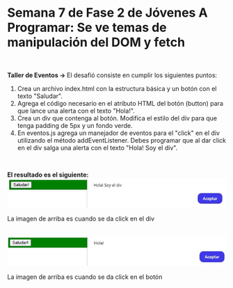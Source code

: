 <h1>Semana 7 de Fase 2 de Jóvenes A Programar: Se ve temas de manipulación del DOM y fetch</h1> <br>

<strong> Taller de Eventos -> </strong> El desafió consiste en cumplir los siguientes puntos: <br>

<ol>
<li>Crea un archivo index.html con la estructura básica y un botón con el texto "Saludar".</li>
<li>Agrega el código necesario en el atributo HTML del botón (button) para que lance una alerta con el texto "Hola!".</li>
<li>Crea un div que contenga al botón. Modifica el estilo del div para que tenga padding de 5px y un fondo verde.</li>
<li>En eventos.js agrega un manejador de eventos para el "click" en el div utilizando el método addEventListener. Debes programar que al dar click en el div salga una alerta con el texto "Hola! Soy el div".</li>
</ol> <br>

<strong> El resultado es el siguiente: </strong> <br>
<img src="tallerEventos/prueba1.jpg"> <br>
<p>La imagen de arriba es cuando se da click en el div</p>
<br>
<img src="tallerEventos/prueba2.jpg"><br>
<p>La imagen de arriba es cuando se da click en el botón</p>